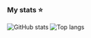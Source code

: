 ### My stats ⭐

<img alt="GitHub stats" src="https://github-readme-stats.vercel.app/api?username=danbeldev&show_icons=true&theme=tokyonight"/>
<img alt="Top langs" src="https://github-readme-stats.vercel.app/api/top-langs/?username=danbeldev&layout=compact&&langs_count=8&theme=tokyonight"/>
